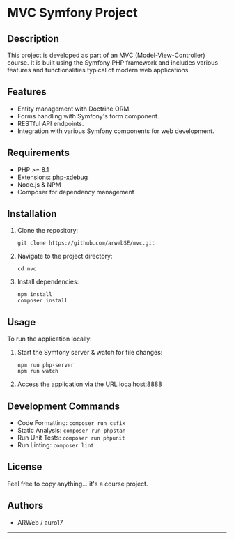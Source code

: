 # MVC Symfony Project

## Description

This project is developed as part of an MVC (Model-View-Controller) course. It is built using the Symfony PHP framework and includes various features and functionalities typical of modern web applications.

## Features

-   Entity management with Doctrine ORM.
-   Forms handling with Symfony's form component.
-   RESTful API endpoints.
-   Integration with various Symfony components for web development.

## Requirements

-   PHP >= 8.1
-   Extensions: php-xdebug
-   Node.js & NPM
-   Composer for dependency management

## Installation

1. Clone the repository:
    ```
    git clone https://github.com/arwebSE/mvc.git
    ```
2. Navigate to the project directory:
    ```
    cd mvc
    ```
3. Install dependencies:
    ```
    npm install
    composer install
    ```

## Usage

To run the application locally:

1. Start the Symfony server & watch for file changes:
    ```
    npm run php-server
    npm run watch
    ```
2. Access the application via the URL localhost:8888

## Development Commands

-   Code Formatting: `composer run csfix`
-   Static Analysis: `composer run phpstan`
-   Run Unit Tests: `composer run phpunit`
-   Run Linting: `composer lint`

## License

Feel free to copy anything... it's a course project.

## Authors

-   ARWeb / auro17

---
